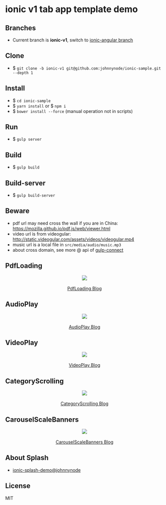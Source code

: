 # ionic v1 tab app template demo

## Branches

- Current branch is **ionic-v1**, switch to [ionic-angular branch](https://github.com/johnnynode/ionic-samples/tree/ionic-angular)

## Clone

- $ `git clone -b ionic-v1 git@github.com:johnnynode/ionic-sample.git  --depth 1`

## Install

- $ `cd ionic-sample`
- $ `yarn install` or $ `npm i`
- $ `bower install --force` (manual operation not in scripts)

## Run

- $ `gulp server` 

## Build

- $ `gulp build`

## Build-server

- $ `gulp build-server`

## Beware

- pdf url may need cross the wall if you are in China: https://mozilla.github.io/pdf.js/web/viewer.html 
- video url is from videogular: http://static.videogular.com/assets/videos/videogular.mp4
- music url is a local file in `src/media/audio/music.mp3`
- about cross domain, see more @ api of [gulp-connect](https://github.com/AveVlad/gulp-connect)

## PdfLoading

<div align=center>
  <img src="./screenshot/pdf.gif"/>
  <br />
  <br />
  <div>
    <a target="_blank" href="http://blog.csdn.net/tyro_java/article/details/73058952">PdfLoading Blog</a>
  </div>
</div>

## AudioPlay

<div align=center>
  <img src="./screenshot/audio.gif"/>
  <br />
  <br />
  <div>
    <a target="_blank" href="http://blog.csdn.net/tyro_java/article/details/73043991">AudioPlay Blog</a>
  </div>
</div>

## VideoPlay

<div align=center>
  <img src="./screenshot/video.gif"/>
  <br />
  <br />
  <div>
    <a target="_blank" href="http://blog.csdn.net/tyro_java/article/details/73040008">VideoPlay Blog</a>
  </div>
</div>

## CategoryScrolling

<div align=center>
  <img src="./screenshot/cate.gif"/>
  <br />
  <br />
  <div>
    <a target="_blank" href="http://blog.csdn.net/tyro_java/article/details/77622455">CategoryScrolling Blog</a>
  </div>
</div>

## CarouselScaleBanners

<div align=center>
  <img src="./screenshot/scaleBanners.gif"/>
  <br />
  <br />
  <div>
    <a target="_blank" href="http://blog.csdn.net/tyro_java/article/details/77937586">CarouselScaleBanners Blog</a>
  </div>
</div>

## About Splash

- [ionic-splash-demo@johnnynode](https://github.com/johnnynode/ionic-splash-demo)

## License

MIT